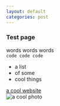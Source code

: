 ```yaml
---
layout: default
categories: post
---
```

### Test page
words words words  
`code code code`  

- a list  
- of some  
- cool things  

[a cool website](http://fablabwgtn.co.nz)  
![a cool photo]({{site.baseurl}}/images/test/photo.png)